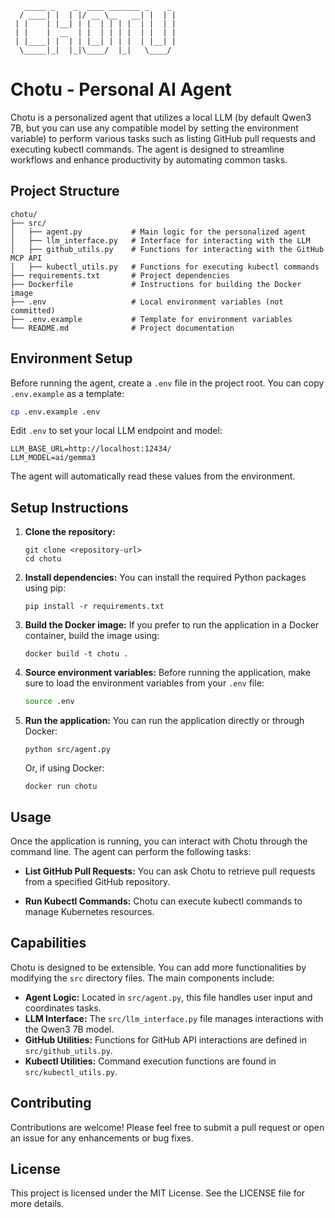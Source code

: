 ```
   _____ _    _  ____ _______ _    _
  / ____| |  | |/ __ \__   __| |  | |
 | |    | |__| | |  | | | |  | |  | |
 | |    |  __  | |  | | | |  | |  | |
 | |____| |  | | |__| | | |  | |__| |
  \_____|_|  |_|\____/  |_|   \____/
```

# Chotu - Personal AI Agent

Chotu is a personalized agent that utilizes a local LLM (by default Qwen3 7B, but you can use any compatible model by setting the environment variable) to perform various tasks such as listing GitHub pull requests and executing kubectl commands. The agent is designed to streamline workflows and enhance productivity by automating common tasks.

## Project Structure

```
chotu/
├── src/
│   ├── agent.py           # Main logic for the personalized agent
│   ├── llm_interface.py   # Interface for interacting with the LLM
│   ├── github_utils.py    # Functions for interacting with the GitHub MCP API
│   ├── kubectl_utils.py   # Functions for executing kubectl commands
├── requirements.txt       # Project dependencies
├── Dockerfile             # Instructions for building the Docker image
├── .env                   # Local environment variables (not committed)
├── .env.example           # Template for environment variables
└── README.md              # Project documentation
```

## Environment Setup

Before running the agent, create a `.env` file in the project root. You can copy `.env.example` as a template:

```sh
cp .env.example .env
```

Edit `.env` to set your local LLM endpoint and model:

```
LLM_BASE_URL=http://localhost:12434/
LLM_MODEL=ai/gemma3
```

The agent will automatically read these values from the environment.

## Setup Instructions

1. **Clone the repository:**

   ```
   git clone <repository-url>
   cd chotu
   ```

2. **Install dependencies:**
   You can install the required Python packages using pip:

   ```
   pip install -r requirements.txt
   ```

3. **Build the Docker image:**
   If you prefer to run the application in a Docker container, build the image using:

   ```
   docker build -t chotu .
   ```

4. **Source environment variables:**
   Before running the application, make sure to load the environment variables from your `.env` file:

   ```sh
   source .env
   ```

5. **Run the application:**
   You can run the application directly or through Docker:
   ```
   python src/agent.py
   ```
   Or, if using Docker:
   ```
   docker run chotu
   ```

## Usage

Once the application is running, you can interact with Chotu through the command line. The agent can perform the following tasks:

- **List GitHub Pull Requests:**
  You can ask Chotu to retrieve pull requests from a specified GitHub repository.

- **Run Kubectl Commands:**
  Chotu can execute kubectl commands to manage Kubernetes resources.

## Capabilities

Chotu is designed to be extensible. You can add more functionalities by modifying the `src` directory files. The main components include:

- **Agent Logic:** Located in `src/agent.py`, this file handles user input and coordinates tasks.
- **LLM Interface:** The `src/llm_interface.py` file manages interactions with the Qwen3 7B model.
- **GitHub Utilities:** Functions for GitHub API interactions are defined in `src/github_utils.py`.
- **Kubectl Utilities:** Command execution functions are found in `src/kubectl_utils.py`.

## Contributing

Contributions are welcome! Please feel free to submit a pull request or open an issue for any enhancements or bug fixes.

## License

This project is licensed under the MIT License. See the LICENSE file for more details.
